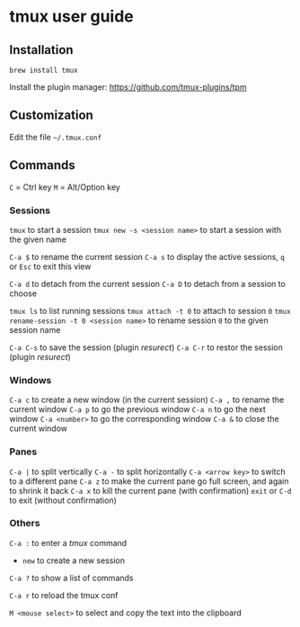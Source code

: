 # tmux user guide

## Installation

`brew install tmux`

Install the plugin manager: https://github.com/tmux-plugins/tpm

## Customization

Edit the file `~/.tmux.conf`

## Commands

`C` = Ctrl key
`M` = Alt/Option key

### Sessions

`tmux` to start a session
`tmux new -s <session name>` to start a session with the given name

`C-a $` to rename the current session
`C-a s` to display the active sessions, `q` or `Esc` to exit this view

`C-a d` to detach from the current session
`C-a D` to detach from a session to choose

`tmux ls` to list running sessions
`tmux attach -t 0` to attach to session `0`
`tmux rename-session -t 0 <session name>` to rename session `0` to the given session name

`C-a C-s` to save the session (plugin *resurect*)
`C-a C-r` to restor the session (plugin *resurect*)

### Windows

`C-a c` to create a new window (in the current session)
`C-a ,` to rename the current window
`C-a p` to go the previous window
`C-a n` to go the next window
`C-a <number>` to go the corresponding window
`C-a &` to close the current window

### Panes

`C-a |` to split vertically
`C-a -` to split horizontally
`C-a <arrow key>` to switch to a different pane
`C-a z` to make the current pane go full screen, and again to shrink it back
`C-a x` to kill the current pane (with confirmation)
`exit` or `C-d` to exit (without confirmation)

### Others

`C-a :` to enter a *tmux* command
* `new` to create a new session

`C-a ?` to show a list of commands

`C-a r` to reload the tmux conf

`M <mouse select>` to select and copy the text into the clipboard
